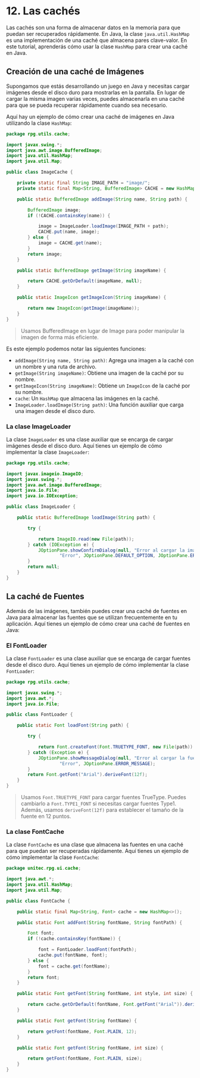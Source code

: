 # 12. Las cachés

Las cachés son una forma de almacenar datos en la memoria para que puedan ser recuperados rápidamente. En Java, la clase
`java.util.HashMap` es una implementación de una caché que almacena pares clave-valor. En este tutorial, aprenderás cómo
usar la clase `HashMap` para crear una caché en Java.

## Creación de una caché de Imágenes

Supongamos que estás desarrollando un juego en Java y necesitas cargar imágenes desde el disco duro para mostrarlas en
la pantalla. En lugar de cargar la misma imagen varias veces, puedes almacenarla en una caché para que se pueda
recuperar rápidamente cuando sea necesario.

Aquí hay un ejemplo de cómo crear una caché de imágenes en Java utilizando la clase `HashMap`:

```java
package rpg.utils.cache;

import javax.swing.*;
import java.awt.image.BufferedImage;
import java.util.HashMap;
import java.util.Map;

public class ImageCache {

    private static final String IMAGE_PATH = "image/";
    private static final Map<String, BufferedImage> CACHE = new HashMap<>();

    public static BufferedImage addImage(String name, String path) {

        BufferedImage image;
        if (!CACHE.containsKey(name)) {

            image = ImageLoader.loadImage(IMAGE_PATH + path);
            CACHE.put(name, image);
        } else {
            image = CACHE.get(name);
        }
        return image;
    }

    public static BufferedImage getImage(String imageName) {

        return CACHE.getOrDefault(imageName, null);
    }

    public static ImageIcon getImageIcon(String imageName) {

        return new ImageIcon(getImage(imageName));
    }
}
```

> Usamos BufferedImage en lugar de Image para poder manipular la imagen de forma más eficiente.

Es este ejemplo podemos notar las siguientes funciones:

- `addImage(String name, String path)`: Agrega una imagen a la caché con un nombre y una ruta de archivo.
- `getImage(String imageName)`: Obtiene una imagen de la caché por su nombre.
- `getImageIcon(String imageName)`: Obtiene un `ImageIcon` de la caché por su nombre.
- `cache`: Un `HashMap` que almacena las imágenes en la caché.
- `ImageLoader.loadImage(String path)`: Una función auxiliar que carga una imagen desde el disco duro.

### La clase ImageLoader

La clase `ImageLoader` es una clase auxiliar que se encarga de cargar imágenes desde el disco duro. Aquí tienes un
ejemplo de cómo implementar la clase `ImageLoader`:

```java
package rpg.utils.cache;

import javax.imageio.ImageIO;
import javax.swing.*;
import java.awt.image.BufferedImage;
import java.io.File;
import java.io.IOException;

public class ImageLoader {

    public static BufferedImage loadImage(String path) {

        try {

            return ImageIO.read(new File(path));
        } catch (IOException e) {
            JOptionPane.showConfirmDialog(null, "Error al cargar la imagen: " + path,
                    "Error", JOptionPane.DEFAULT_OPTION, JOptionPane.ERROR_MESSAGE);
        }
        return null;
    }
}
```

## La caché de Fuentes

Además de las imágenes, también puedes crear una caché de fuentes en Java para almacenar las fuentes que se utilizan
frecuentemente en tu aplicación. Aquí tienes un ejemplo de cómo crear una caché de fuentes en Java:

### El FontLoader

La clase `FontLoader` es una clase auxiliar que se encarga de cargar fuentes desde el disco duro. Aquí tienes un
ejemplo de cómo implementar la clase `FontLoader`:

```java
package rpg.utils.cache;

import javax.swing.*;
import java.awt.*;
import java.io.File;

public class FontLoader {

    public static Font loadFont(String path) {

        try {

            return Font.createFont(Font.TRUETYPE_FONT, new File(path)).deriveFont(12f);
        } catch (Exception e) {
            JOptionPane.showMessageDialog(null, "Error al cargar la fuente: " + path,
                    "Error", JOptionPane.ERROR_MESSAGE);
        }
        return Font.getFont("Arial").deriveFont(12f);
    }
}
```

> Usamos `Font.TRUETYPE_FONT` para cargar fuentes TrueType. Puedes cambiarlo a `Font.TYPE1_FONT` si necesitas cargar
> fuentes Type1. Además, usamos `deriveFont(12f)` para establecer el tamaño de la fuente en 12 puntos.

### La clase FontCache

La clase `FontCache` es una clase que almacena las fuentes en una caché para que puedan ser recuperadas rápidamente.
Aquí tienes un ejemplo de cómo implementar la clase `FontCache`:

```java
package unitec.rpg.ui.cache;

import java.awt.*;
import java.util.HashMap;
import java.util.Map;

public class FontCache {

    public static final Map<String, Font> cache = new HashMap<>();

    public static Font addFont(String fontName, String fontPath) {

        Font font;
        if (!cache.containsKey(fontName)) {

            font = FontLoader.loadFont(fontPath);
            cache.put(fontName, font);
        } else {
            font = cache.get(fontName);
        }
        return font;
    }

    public static Font getFont(String fontName, int style, int size) {

        return cache.getOrDefault(fontName, Font.getFont("Arial")).deriveFont(style, size);
    }

    public static Font getFont(String fontName) {

        return getFont(fontName, Font.PLAIN, 12);
    }

    public static Font getFont(String fontName, int size) {

        return getFont(fontName, Font.PLAIN, size);
    }
}
```